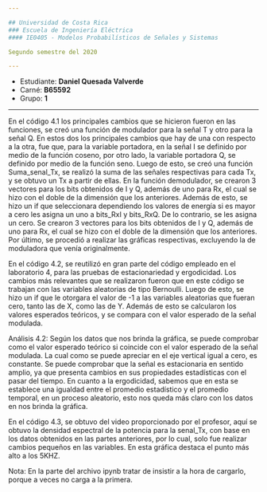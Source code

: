 ```yaml
---

## Universidad de Costa Rica
### Escuela de Ingeniería Eléctrica
#### IE0405 - Modelos Probabilísticos de Señales y Sistemas

Segundo semestre del 2020

---
```


* Estudiante: **Daniel Quesada Valverde**
* Carné: **B65592**
* Grupo: **1**

---



En el código 4.1 los principales cambios que se hicieron fueron en las funciones, se creó una función de modulador para la señal T y otro para la señal Q. En estos dos los principales cambios que hay de una con respecto a la otra, fue que, para la variable portadora, en la señal I se definido por medio de la función coseno, por otro lado, la variable portadora Q, se definido por medio de la función seno. Luego de esto, se creó una función Suma_senal_Tx, se realizó la suma de las señales respectivas para cada Tx, y se obtuvo un Tx a partir de ellas. En la función demodulador, se crearon 3 vectores para los bits obtenidos de I y Q, además de uno para Rx, el cual se hizo con el doble de la dimensión que los anteriores.  Además de esto, se hizo un if que seleccionara dependiendo los valores de energía si es mayor a cero les asigna un uno a bits_RxI y bits_RxQ.  De lo contrario, se les asigna un cero. Se crearon 3 vectores para los bits obtenidos de I y Q, además de uno para Rx, el cual se hizo con el doble de la dimensión que los anteriores. Por último, se procedió a realizar las gráficas respectivas, excluyendo la de moduladora que venía originalmente.

En el código 4.2, se reutilizó en gran parte del código empleado en el laboratorio 4, para las pruebas de estacionariedad y ergodicidad. Los cambios más relevantes que se realizaron fueron que en este código se trabajan con las variables aleatorias de tipo Bernoulli. Luego de esto, se hizo un if que le otorgara el valor de -1 a las variables aleatorias que fueran cero, tanto las de X, como las de Y. Además de esto se calcularon los valores esperados teóricos, y se compara con el valor esperado de la señal modulada.

Análisis 4.2:
Según los datos que nos brinda la gráfica, se puede comprobar como el valor esperado teórico si coincide con el valor esperado de la señal modulada. La cual como se puede apreciar en el eje vertical igual a cero, es constante.  Se puede comprobar que la señal es estacionaria en sentido amplio, ya que presenta cambios en sus propiedades estadísticas con el pasar del tiempo. En cuanto a la ergodicidad, sabemos que en esta se establece una igualdad entre el promedio estadístico y el promedio temporal, en un proceso aleatorio, esto nos queda más claro con los datos en nos brinda la gráfica.

En el código 4.3, se obtuvo del video proporcionado por el profesor, aquí se obtuvo la densidad espectral de la potencia para la senal_Tx, con base en los datos obtenidos en las partes anteriores, por lo cual, solo fue realizar cambios pequeños en las variables.  En esta gráfica destaca el punto más alto a los 5KHZ.


Nota: En la parte del archivo ipynb tratar de insistir a la hora de cargarlo, porque a veces no carga a la primera.
